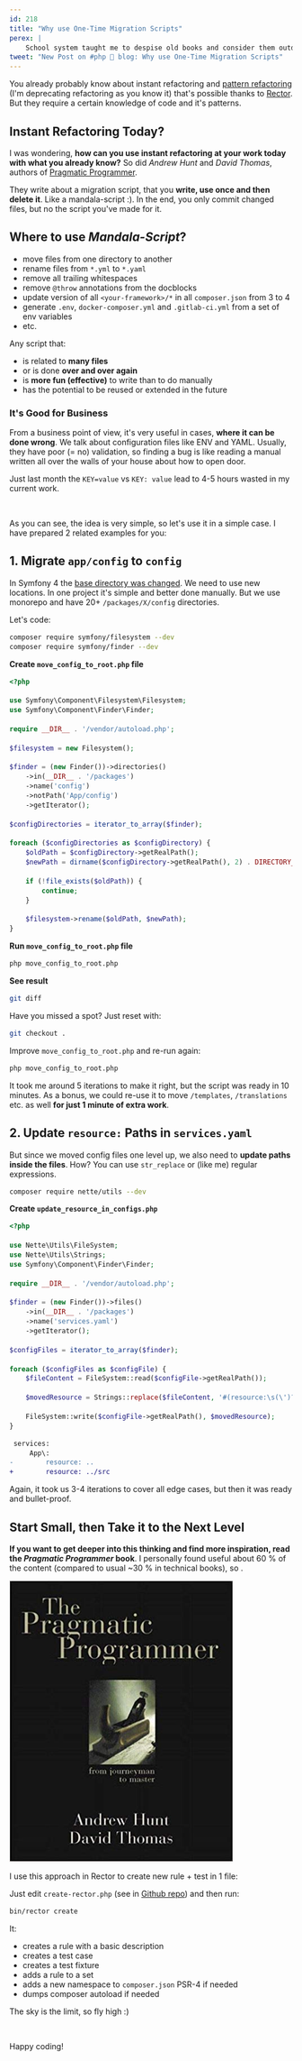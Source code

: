 ```yaml
---
id: 218
title: "Why use One-Time Migration Scripts"
perex: |
    School system taught me to despise old books and consider them outdated, rather about stories than knowledge. I wanted to prove I'm right, so I've read [Pragmatic Programmer](https://www.amazon.com/Pragmatic-Programmer-Journeyman-Master/dp/020161622X) from 1999 and *you won't believe what happened*...
tweet: "New Post on #php 🐘 blog: Why use One-Time Migration Scripts"
---
```


You already probably know about instant refactoring and [pattern refactoring](/blog/2019/04/15/pattern-refactoring/) (I'm deprecating refactoring as you know it) that's possible thanks to [Rector](https://github.com/rectorphp/rector). But they require a certain knowledge of code and it's patterns.

## Instant Refactoring Today?

I was wondering, **how can you use instant refactoring at your work today with what you already know?** So did *Andrew Hunt* and *David Thomas*, authors of [Pragmatic Programmer](https://www.amazon.com/Pragmatic-Programmer-Journeyman-Master/dp/020161622X).

They write about a migration script, that you **write, use once and then delete it**. Like a mandala-script :).
In the end, you only commit changed files, but no the script you've made for it.

## Where to use *Mandala-Script*?

- move files from one directory to another
- rename files from `*.yml` to `*.yaml`
- remove all trailing whitespaces
- remove `@throw` annotations from the docblocks
- update version of all `<your-framework>/*` in all `composer.json` from 3 to 4
- generate `.env`, `docker-composer.yml` and `.gitlab-ci.yml` from a set of env variables
- etc.

Any script that:

- is related to **many files**
- or is done **over and over again**
- is **more fun (effective)** to write than to do manually
- has the potential to be reused or extended in the future

### It's Good for Business

From a business point of view, it's very useful in cases, **where it can be done wrong**. We talk about configuration files like ENV and YAML. Usually, they have poor (= no) validation, so finding a bug is like reading a manual written all over the walls of your house about how to open door.

Just last month the `KEY=value` vs `KEY: value` lead to 4-5 hours wasted in my current work.

<br>

As you can see, the idea is very simple, so let's use it in a simple case.
I have prepared 2 related examples for you:

## 1. Migrate `app/config` to `config`

In Symfony 4 the [base directory was changed](http://fabien.potencier.org/symfony4-directory-structure.html). We need to use new locations. In one project it's simple and better done manually. But we use monorepo and have  20+ `/packages/X/config` directories.

Let's code:

```bash
composer require symfony/filesystem --dev
composer require symfony/finder --dev
```

**Create `move_config_to_root.php` file**

```php
<?php

use Symfony\Component\Filesystem\Filesystem;
use Symfony\Component\Finder\Finder;

require __DIR__ . '/vendor/autoload.php';

$filesystem = new Filesystem();

$finder = (new Finder())->directories()
    ->in(__DIR__ . '/packages')
    ->name('config')
    ->notPath('App/config')
    ->getIterator();

$configDirectories = iterator_to_array($finder);

foreach ($configDirectories as $configDirectory) {
    $oldPath = $configDirectory->getRealPath();
    $newPath = dirname($configDirectory->getRealPath(), 2) . DIRECTORY_SEPARATOR . 'config';

    if (!file_exists($oldPath)) {
        continue;
    }

    $filesystem->rename($oldPath, $newPath);
}
```

**Run `move_config_to_root.php` file**

```bash
php move_config_to_root.php
```

**See result**

```bash
git diff
```

Have you missed a spot? Just reset with:

```bash
git checkout .
```

Improve `move_config_to_root.php` and re-run again:

```bash
php move_config_to_root.php
```

It took me around 5 iterations to make it right, but the script was ready in 10 minutes. As a bonus, we could re-use it to move `/templates`, `/translations` etc. as well **for just 1 minute of extra work**.

## 2. Update `resource:` Paths in `services.yaml`

But since we moved config files one level up, we also need to **update paths inside the files**. How?
You can use `str_replace` or (like me) regular expressions.

```bash
composer require nette/utils --dev
```

**Create `update_resource_in_configs.php`**

```php
<?php

use Nette\Utils\FileSystem;
use Nette\Utils\Strings;
use Symfony\Component\Finder\Finder;

require __DIR__ . '/vendor/autoload.php';

$finder = (new Finder())->files()
    ->in(__DIR__ . '/packages')
    ->name('services.yaml')
    ->getIterator();

$configFiles = iterator_to_array($finder);

foreach ($configFiles as $configFile) {
    $fileContent = FileSystem::read($configFile->getRealPath());

    $movedResource = Strings::replace($fileContent, '#(resource:\s(\')?)\.\.#', '$1../src');

    FileSystem::write($configFile->getRealPath(), $movedResource);
}
```

```diff
 services:
     App\:
-        resource: ..
+        resource: ../src
```

Again, it took us 3-4 iterations to cover all edge cases, but then it was ready and bullet-proof.

## Start Small, then Take it to the Next Level

**If you want to get deeper into this thinking and find more inspiration, read the *Pragmatic Programmer* book**. I personally found useful about 60 % of the content (compared to usual ~30 % in technical books), so <em class="fas fa-2x fa-thumbs-up text-success"></em>.

<img src="/assets/images/posts/2019/one-time/pragmatic_programmer.jpg" class="img-thumbnail">

I use this approach in Rector to create new rule + test in 1 file:

Just edit `create-rector.php` (see in [Github repo](https://github.com/rectorphp/rector/blob/master/create-rector.php.dist)) and then run:

```bash
bin/rector create
```

It:

- creates a rule with a basic description
- creates a test case
- creates a test fixture
- adds a rule to a set
- adds a new namespace to `composer.json` PSR-4 if needed
- dumps composer autoload if needed

The sky is the limit, so fly high :)

<br>

Happy coding!
